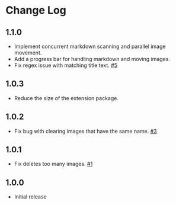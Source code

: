 # Change Log

## 1.1.0

- Implement concurrent markdown scanning and parallel image movement.
- Add a progress bar for handling markdown and moving images.
- Fix regex issue with matching title text. [#5](https://github.com/therainisme/vscode-clear-markdown-unused-images/issues/5)

## 1.0.3

- Reduce the size of the extension package.

## 1.0.2

- Fix bug with clearing images that have the same name. [#3](https://github.com/therainisme/vscode-clear-markdown-unused-images/issues/3)

## 1.0.1

- Fix deletes too many images. [#1](https://github.com/therainisme/vscode-clear-markdown-unused-images/issues/1)

## 1.0.0

- Initial release